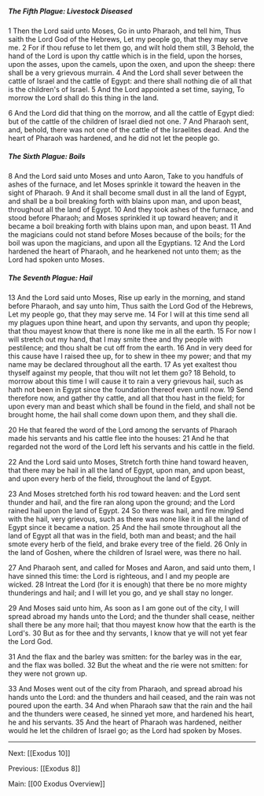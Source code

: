 ##### The Fifth Plague: Livestock Diseased

1 Then the Lord said unto Moses, Go in unto Pharaoh, and tell him, Thus saith the Lord God of the Hebrews, Let my people go, that they may serve me. 2 For if thou refuse to let them go, and wilt hold them still, 3 Behold, the hand of the Lord is upon thy cattle which is in the field, upon the horses, upon the asses, upon the camels, upon the oxen, and upon the sheep: there shall be a very grievous murrain. 4 And the Lord shall sever between the cattle of Israel and the cattle of Egypt: and there shall nothing die of all that is the children's of Israel. 5 And the Lord appointed a set time, saying, To morrow the Lord shall do this thing in the land.

6 And the Lord did that thing on the morrow, and all the cattle of Egypt died: but of the cattle of the children of Israel died not one. 7 And Pharaoh sent, and, behold, there was not one of the cattle of the Israelites dead. And the heart of Pharaoh was hardened, and he did not let the people go.

##### The Sixth Plague: Boils

8 And the Lord said unto Moses and unto Aaron, Take to you handfuls of ashes of the furnace, and let Moses sprinkle it toward the heaven in the sight of Pharaoh. 9 And it shall become small dust in all the land of Egypt, and shall be a boil breaking forth with blains upon man, and upon beast, throughout all the land of Egypt. 10 And they took ashes of the furnace, and stood before Pharaoh; and Moses sprinkled it up toward heaven; and it became a boil breaking forth with blains upon man, and upon beast. 11 And the magicians could not stand before Moses because of the boils; for the boil was upon the magicians, and upon all the Egyptians. 12 And the Lord hardened the heart of Pharaoh, and he hearkened not unto them; as the Lord had spoken unto Moses.

##### The Seventh Plague: Hail

13 And the Lord said unto Moses, Rise up early in the morning, and stand before Pharaoh, and say unto him, Thus saith the Lord God of the Hebrews, Let my people go, that they may serve me. 14 For I will at this time send all my plagues upon thine heart, and upon thy servants, and upon thy people; that thou mayest know that there is none like me in all the earth. 15 For now I will stretch out my hand, that I may smite thee and thy people with pestilence; and thou shalt be cut off from the earth. 16 And in very deed for this cause have I raised thee up, for to shew in thee my power; and that my name may be declared throughout all the earth. 17 As yet exaltest thou thyself against my people, that thou wilt not let them go? 18 Behold, to morrow about this time I will cause it to rain a very grievous hail, such as hath not been in Egypt since the foundation thereof even until now. 19 Send therefore now, and gather thy cattle, and all that thou hast in the field; for upon every man and beast which shall be found in the field, and shall not be brought home, the hail shall come down upon them, and they shall die.

20 He that feared the word of the Lord among the servants of Pharaoh made his servants and his cattle flee into the houses: 21 And he that regarded not the word of the Lord left his servants and his cattle in the field.

22 And the Lord said unto Moses, Stretch forth thine hand toward heaven, that there may be hail in all the land of Egypt, upon man, and upon beast, and upon every herb of the field, throughout the land of Egypt.

23 And Moses stretched forth his rod toward heaven: and the Lord sent thunder and hail, and the fire ran along upon the ground; and the Lord rained hail upon the land of Egypt. 24 So there was hail, and fire mingled with the hail, very grievous, such as there was none like it in all the land of Egypt since it became a nation. 25 And the hail smote throughout all the land of Egypt all that was in the field, both man and beast; and the hail smote every herb of the field, and brake every tree of the field. 26 Only in the land of Goshen, where the children of Israel were, was there no hail.

27 And Pharaoh sent, and called for Moses and Aaron, and said unto them, I have sinned this time: the Lord is righteous, and I and my people are wicked. 28 Intreat the Lord (for it is enough) that there be no more mighty thunderings and hail; and I will let you go, and ye shall stay no longer.

29 And Moses said unto him, As soon as I am gone out of the city, I will spread abroad my hands unto the Lord; and the thunder shall cease, neither shall there be any more hail; that thou mayest know how that the earth is the Lord's. 30 But as for thee and thy servants, I know that ye will not yet fear the Lord God.

31 And the flax and the barley was smitten: for the barley was in the ear, and the flax was bolled. 32 But the wheat and the rie were not smitten: for they were not grown up.

33 And Moses went out of the city from Pharaoh, and spread abroad his hands unto the Lord: and the thunders and hail ceased, and the rain was not poured upon the earth. 34 And when Pharaoh saw that the rain and the hail and the thunders were ceased, he sinned yet more, and hardened his heart, he and his servants. 35 And the heart of Pharaoh was hardened, neither would he let the children of Israel go; as the Lord had spoken by Moses.

---
Next: [[Exodus 10]]

Previous: [[Exodus 8]]

Main: [[00 Exodus Overview]]